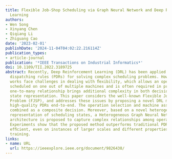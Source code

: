 ```yaml
---
title: Flexible Job-Shop Scheduling via Graph Neural Network and Deep Reinforcement
  Learning
authors:
- Wen Song
- Xinyang Chen
- Qiqiang Li
- Zhiguang Cao
date: '2023-02-01'
publishDate: '2024-11-04T04:02:22.216114Z'
publication_types:
- article-journal
publication: '*IEEE Transactions on Industrial Informatics*'
doi: 10.1109/TII.2022.3189725
abstract: Recently, Deep Reinforcement Learning (DRL) has been applied to learn priority
  dispatching rules (PDRs) for solving complex scheduling problems. However, existing
  works face challenges in dealing with ﬂexibility, which allows an operation to be
  scheduled on one out of multiple machines and is often required in practice. Such
  one-to-many relationship brings additional complexity in both decision-making and
  state representation. This paper considers the well-known Flexible Job-shop Scheduling
  Problem (FJSP), and addresses these issues by proposing a novel DRL method to learn
  high-quality PDRs end-to-end. The operation selection and machine assignment are
  combined as a composite decision. Moreover, based on a novel heterogeneous graph
  representation of scheduling states, a Heterogeneous Graph Neural Network based
  architecture is proposed to capture complex relationships among operations and machines.
  Experiments show that the proposed method outperforms traditional PDRs and is computationally
  efﬁcient, even on instances of larger scales and different properties unseen in
  training.
links:
- name: URL
  url: https://ieeexplore.ieee.org/document/9826438/
---
```

